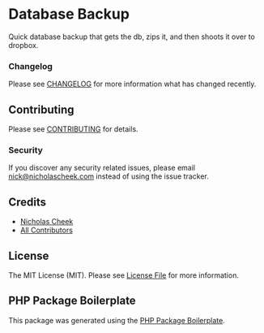 # Database Backup

Quick database backup that gets the db, zips it, and then shoots it over to dropbox.





### Changelog

Please see [CHANGELOG](CHANGELOG.md) for more information what has changed recently.

## Contributing

Please see [CONTRIBUTING](CONTRIBUTING.md) for details.

### Security

If you discover any security related issues, please email nick@nicholascheek.com instead of using the issue tracker.

## Credits

- [Nicholas Cheek](https://github.com/nickcheek)
- [All Contributors](../../contributors)

## License

The MIT License (MIT). Please see [License File](LICENSE.md) for more information.

## PHP Package Boilerplate

This package was generated using the [PHP Package Boilerplate](https://laravelpackageboilerplate.com).
